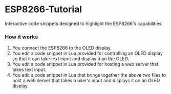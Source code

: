 # ESP8266-Tutorial
Interactive code snippets designed to highlight the ESP8266's capabilities

### How it works
1. You connect the ESP8266 to the OLED display.
2. You edit a code snippet in Lua provided for controlling an OLED display so that it can take text input and display it on the OLED.
3. You edit a code snippet in Lua provided for hosting a web server that takes text input.
4. You edit a code snippet in Lua that brings together the above two files to host a web server that takes a user's input and displays it on an OLED display.





